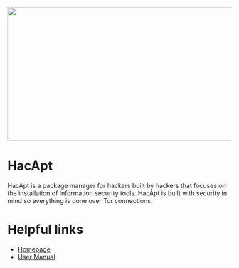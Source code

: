 
<p align="center">
<img height="300" width="600" src="https://user-images.githubusercontent.com/14183473/44804498-1b320e00-ab87-11e8-868d-cfa0c7058a0b.png">
</p>

# HacApt

HacApt is a package manager for hackers built by hackers that focuses on the installation of information security tools. HacApt is built with security in mind so everything is done over Tor connections.

# Helpful links

 - [Homepage](https://ekultek.github.io/HacApt/)
 - [User Manual]()